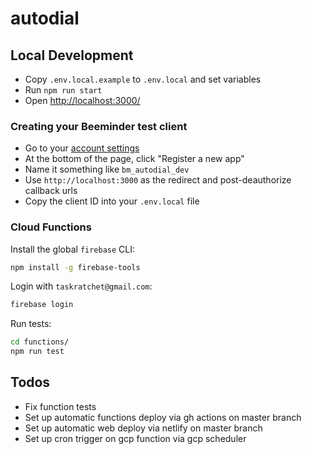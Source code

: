 # autodial

## Local Development

- Copy `.env.local.example` to `.env.local` and set variables
- Run `npm run start`
- Open <http://localhost:3000/>

### Creating your Beeminder test client

- Go to your [account settings](https://www.beeminder.com/settings/account)
- At the bottom of the page, click "Register a new app"
- Name it something like `bm_autodial_dev`
- Use `http://localhost:3000` as the redirect and post-deauthorize callback urls
- Copy the client ID into your `.env.local` file

### Cloud Functions

Install the global `firebase` CLI:

```bash
npm install -g firebase-tools
```

Login with `taskratchet@gmail.com`:

```bash
firebase login
```

Run tests:

```bash
cd functions/
npm run test
```

## Todos

- Fix function tests
- Set up automatic functions deploy via gh actions on master branch
- Set up automatic web deploy via netlify on master branch
- Set up cron trigger on gcp function via gcp scheduler
